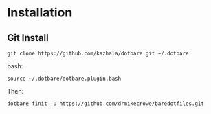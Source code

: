 # Installation

## Git Install

```
git clone https://github.com/kazhala/dotbare.git ~/.dotbare
```

bash:

```
source ~/.dotbare/dotbare.plugin.bash
```

Then:

```
dotbare finit -u https://github.com/drmikecrowe/baredotfiles.git
```

